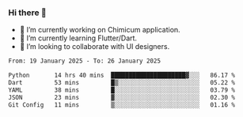 ### Hi there 👋

<!--
**devcat37/devcat37** is a ✨ _special_ ✨ repository because its `README.md` (this file) appears on your GitHub profile.-->


- 🔭 I’m currently working on Chimicum application.
- 🌱 I’m currently learning Flutter/Dart.
- 👯 I’m looking to collaborate with UI designers.
<!-- - 🤔 I’m looking for help with ... -->

<!--START_SECTION:waka-->

```txt
From: 19 January 2025 - To: 26 January 2025

Python       14 hrs 40 mins  █████████████████████▓░░░   86.17 %
Dart         53 mins         █▒░░░░░░░░░░░░░░░░░░░░░░░   05.22 %
YAML         38 mins         █░░░░░░░░░░░░░░░░░░░░░░░░   03.79 %
JSON         23 mins         ▓░░░░░░░░░░░░░░░░░░░░░░░░   02.30 %
Git Config   11 mins         ▒░░░░░░░░░░░░░░░░░░░░░░░░   01.16 %
```

<!--END_SECTION:waka-->
